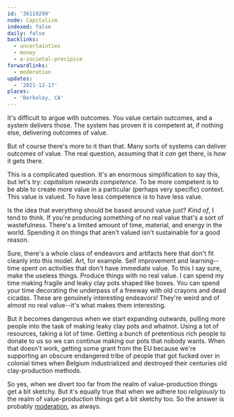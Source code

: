 ```yaml
---
id: '36119290'
node: Capitalism
indexed: false
daily: false
backlinks:
  - uncertainties
  - money
  - a-societal-precipice
forwardlinks:
  - moderation
updates:
  - '2021-12-17'
places:
  - 'Berkeley, CA'
---
```

It's difficult to argue with outcomes. You value certain outcomes, and a system delivers those. The system has proven it is competent at, if nothing else, delivering outcomes of value. 

But of course there's more to it than that. Many sorts of systems can deliver outcomes of value. The real question, assuming that it *can* get there, is *how* it gets there. 

This is a complicated question. It's an enormous simplification to say this, but let's try: *capitalism rewards competence*. To be more competent is to be able to create more value in a particular (perhaps very specific) context. This value is valued. To have less competence is to have less value. 

Is the idea that everything should be based around value just? *Kind of*, I tend to think. If you're producing something of no real value that's a sort of wastefulness. There's a limited amount of time, material, and energy in the world. Spending it on things that aren't valued isn't sustainable for a good reason. 

Sure, there's a whole class of endeavors and artifacts here that don't fit cleanly into this model. Art, for example. Self improvement and learning--time spent on activities that don't have immediate value. To this I say sure, make the useless things. Produce things with no real value. I can spend my time making fragile and leaky clay pots shaped like boxes. You can spend your time decorating the underpass of a freeway with old crayons and dead cicadas. These are genuinely interesting endeavors! They're weird and of almost no real value--it's what makes them interesting. 

But it becomes dangerous when we start expanding outwards, pulling more people into the task of making leaky clay pots and whatnot. Using a lot of resources, taking a lot of time. Getting a bunch of pretentious rich people to donate to us so we can continue making our pots that nobody wants. When that doesn't work, getting some grant from the EU because we're supporting an obscure endangered tribe of people that got fucked over in colonial times when Belgium industrialized and destroyed their centuries old clay-production methods.

So yes, when we divert too far from the realm of value-production things get a bit sketchy. But it's equally true that when we adhere too *religiously* to the realm of value-production things get a bit sketchy too. So the answer is probably [moderation](moderation.md), as always.  




